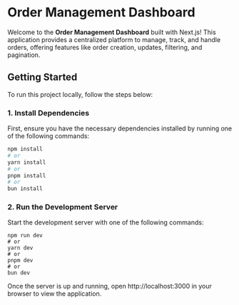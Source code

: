 # Order Management Dashboard

Welcome to the **Order Management Dashboard** built with Next.js! This application provides a centralized platform to manage, track, and handle orders, offering features like order creation, updates, filtering, and pagination.

## Getting Started

To run this project locally, follow the steps below:

### 1. Install Dependencies

First, ensure you have the necessary dependencies installed by running one of the following commands:

```bash
npm install
# or
yarn install
# or
pnpm install
# or
bun install
```

### 2. Run the Development Server

Start the development server with one of the following commands:

```
npm run dev
# or
yarn dev
# or
pnpm dev
# or
bun dev
```

Once the server is up and running, open http://localhost:3000 in your browser to view the application.
